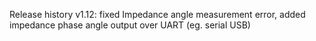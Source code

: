 Release history
v1.12: fixed Impedance angle measurement error, added impedance phase angle output over UART (eg. serial USB)
